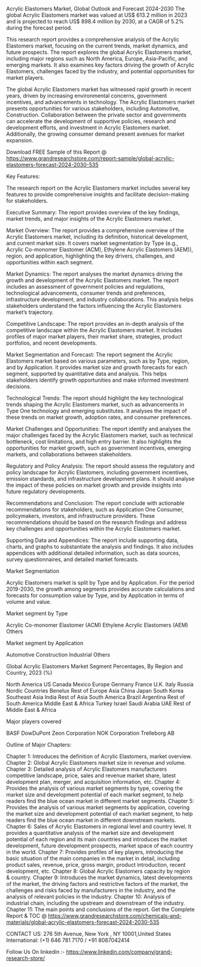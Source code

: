 Acrylic Elastomers Market, Global Outlook and Forecast 2024-2030
The global Acrylic Elastomers market was valued at US$ 613.2 million in 2023 and is projected to reach US$ 898.4 million by 2030, at a CAGR of 5.2% during the forecast period.

This research report provides a comprehensive analysis of the Acrylic Elastomers market, focusing on the current trends, market dynamics, and future prospects. The report explores the global Acrylic Elastomers market, including major regions such as North America, Europe, Asia-Pacific, and emerging markets. It also examines key factors driving the growth of Acrylic Elastomers, challenges faced by the industry, and potential opportunities for market players.

The global Acrylic Elastomers market has witnessed rapid growth in recent years, driven by increasing environmental concerns, government incentives, and advancements in technology. The Acrylic Elastomers market presents opportunities for various stakeholders, including Automotive, Construction. Collaboration between the private sector and governments can accelerate the development of supportive policies, research and development efforts, and investment in Acrylic Elastomers market. Additionally, the growing consumer demand present avenues for market expansion.

Download FREE Sample of this Report @ https://www.grandresearchstore.com/report-sample/global-acrylic-elastomers-forecast-2024-2030-535

Key Features:

The research report on the Acrylic Elastomers market includes several key features to provide comprehensive insights and facilitate decision-making for stakeholders.

Executive Summary: The report provides overview of the key findings, market trends, and major insights of the Acrylic Elastomers market.

Market Overview: The report provides a comprehensive overview of the Acrylic Elastomers market, including its definition, historical development, and current market size. It covers market segmentation by Type (e.g., Acrylic Co-monomer Elastomer (ACM), Ethylene Acrylic Elastomers (AEM)), region, and application, highlighting the key drivers, challenges, and opportunities within each segment.

Market Dynamics: The report analyses the market dynamics driving the growth and development of the Acrylic Elastomers market. The report includes an assessment of government policies and regulations, technological advancements, consumer trends and preferences, infrastructure development, and industry collaborations. This analysis helps stakeholders understand the factors influencing the Acrylic Elastomers market’s trajectory.

Competitive Landscape: The report provides an in-depth analysis of the competitive landscape within the Acrylic Elastomers market. It includes profiles of major market players, their market share, strategies, product portfolios, and recent developments.

Market Segmentation and Forecast: The report segment the Acrylic Elastomers market based on various parameters, such as by Type, region, and by Application. It provides market size and growth forecasts for each segment, supported by quantitative data and analysis. This helps stakeholders identify growth opportunities and make informed investment decisions.

Technological Trends: The report should highlight the key technological trends shaping the Acrylic Elastomers market, such as advancements in Type One technology and emerging substitutes. It analyses the impact of these trends on market growth, adoption rates, and consumer preferences.

Market Challenges and Opportunities: The report identify and analyses the major challenges faced by the Acrylic Elastomers market, such as technical bottleneck, cost limitations, and high entry barrier. It also highlights the opportunities for market growth, such as government incentives, emerging markets, and collaborations between stakeholders.

Regulatory and Policy Analysis: The report should assess the regulatory and policy landscape for Acrylic Elastomers, including government incentives, emission standards, and infrastructure development plans. It should analyse the impact of these policies on market growth and provide insights into future regulatory developments.

Recommendations and Conclusion: The report conclude with actionable recommendations for stakeholders, such as Application One Consumer, policymakers, investors, and infrastructure providers. These recommendations should be based on the research findings and address key challenges and opportunities within the Acrylic Elastomers market.

Supporting Data and Appendices: The report include supporting data, charts, and graphs to substantiate the analysis and findings. It also includes appendices with additional detailed information, such as data sources, survey questionnaires, and detailed market forecasts.

Market Segmentation

Acrylic Elastomers market is split by Type and by Application. For the period 2019-2030, the growth among segments provides accurate calculations and forecasts for consumption value by Type, and by Application in terms of volume and value.

Market segment by Type

Acrylic Co-monomer Elastomer (ACM)
Ethylene Acrylic Elastomers (AEM)
Others

Market segment by Application

Automotive
Construction
Industrial
Others

Global Acrylic Elastomers Market Segment Percentages, By Region and Country, 2023 (%)

North America
US
Canada
Mexico
Europe
Germany
France
U.K.
Italy
Russia
Nordic Countries
Benelux
Rest of Europe
Asia
China
Japan
South Korea
Southeast Asia
India
Rest of Asia
South America
Brazil
Argentina
Rest of South America
Middle East & Africa
Turkey
Israel
Saudi Arabia
UAE
Rest of Middle East & Africa

Major players covered

BASF
DowDuPont
Zeon Corporation
NOK Corporation
Trelleborg AB

Outline of Major Chapters:

Chapter 1: Introduces the definition of Acrylic Elastomers, market overview.
Chapter 2: Global Acrylic Elastomers market size in revenue and volume.
Chapter 3: Detailed analysis of Acrylic Elastomers manufacturers competitive landscape, price, sales and revenue market share, latest development plan, merger, and acquisition information, etc.
Chapter 4: Provides the analysis of various market segments by type, covering the market size and development potential of each market segment, to help readers find the blue ocean market in different market segments.
Chapter 5: Provides the analysis of various market segments by application, covering the market size and development potential of each market segment, to help readers find the blue ocean market in different downstream markets.
Chapter 6: Sales of Acrylic Elastomers in regional level and country level. It provides a quantitative analysis of the market size and development potential of each region and its main countries and introduces the market development, future development prospects, market space of each country in the world.
Chapter 7: Provides profiles of key players, introducing the basic situation of the main companies in the market in detail, including product sales, revenue, price, gross margin, product introduction, recent development, etc.
Chapter 8: Global Acrylic Elastomers capacity by region & country.
Chapter 9: Introduces the market dynamics, latest developments of the market, the driving factors and restrictive factors of the market, the challenges and risks faced by manufacturers in the industry, and the analysis of relevant policies in the industry.
Chapter 10: Analysis of industrial chain, including the upstream and downstream of the industry.
Chapter 11: The main points and conclusions of the report.
Get the Complete Report & TOC @ https://www.grandresearchstore.com/chemicals-and-materials/global-acrylic-elastomers-forecast-2024-2030-535

CONTACT US:
276 5th Avenue, New York , NY 10001,United States
International: (+1) 646 781 7170 / +91 8087042414

Follow Us On linkedin :- https://www.linkedin.com/company/grand-research-store/
